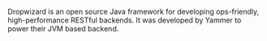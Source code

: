 
Dropwizard is an open source Java framework for developing ops-friendly, high-performance RESTful backends. 
It was developed by Yammer to power their JVM based backend.

